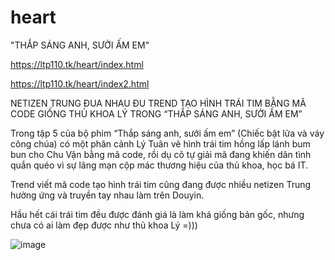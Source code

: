 # heart
"THẮP SÁNG ANH, SƯỞI ẤM EM"

https://ltp110.tk/heart/index.html

https://ltp110.tk/heart/index2.html

NETIZEN TRUNG ĐUA NHAU ĐU TREND TẠO HÌNH TRÁI TIM BẰNG MÃ CODE GIỐNG THỦ KHOA LÝ TRONG “THẮP SÁNG ANH, SƯỞI ẤM EM”

Trong tập 5 của bộ phim “Thắp sáng anh, sưởi ấm em” (Chiếc bật lửa và váy công chúa) có một phân cảnh Lý Tuân vẽ hình trái tim hồng lấp lánh bum bun cho Chu Vận bằng mã code, rồi dụ cô tự giải mã đang khiến dân tình quắn quéo vì sự lãng mạn cộp mác thương hiệu của thủ khoa, học bá IT. 

Trend viết mã code tạo hình trái tim cũng đang được nhiều netizen Trung hưởng ứng và truyền tay nhau làm trên Douyin.

Hầu hết cái trái tim đều được đánh giá là làm khá giống bản gốc, nhưng chưa có ai làm đẹp được như thủ khoa Lý =)))

![image](https://user-images.githubusercontent.com/90561566/200312019-23253543-ed2b-440f-bea9-b1879621758e.png)
